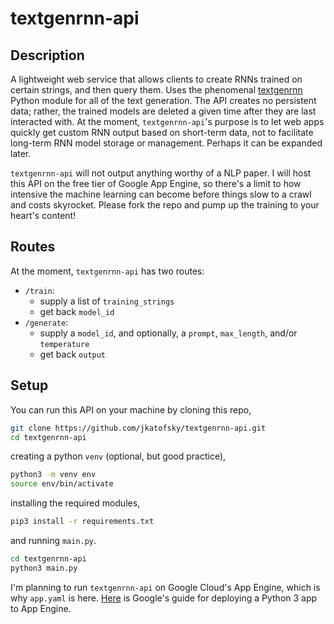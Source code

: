 # textgenrnn-api

## Description

A lightweight web service that allows clients to create RNNs trained on certain strings, and then query them. Uses the phenomenal [textgenrnn](https://github.com/minimaxir/textgenrnn) Python module for all of the text generation. The API creates no persistent data; rather, the trained models are deleted a given time after they are last interacted with. At the moment, `textgenrnn-api`'s purpose is to let web apps quickly get custom RNN output based on short-term data, not to facilitate long-term RNN model storage or management. Perhaps it can be expanded later.

`textgenrnn-api` will not output anything worthy of a NLP paper. I will host this API on the free tier of Google App Engine, so there's a limit to how intensive the machine learning can become before things slow to a crawl and costs skyrocket. Please fork the repo and pump up the training to your heart's content!

## Routes

At the moment, `textgenrnn-api` has two routes:

- `/train`:
  - supply a list of `training_strings`
  - get back `model_id`
- `/generate`:
  - supply a `model_id`, and optionally, a `prompt`, `max_length`, and/or `temperature`
  - get back `output`

## Setup

You can run this API on your machine by cloning this repo,

```bash
git clone https://github.com/jkatofsky/textgenrnn-api.git
cd textgenrnn-api
```

creating a python `venv` (optional, but good practice),

```bash
python3 -m venv env
source env/bin/activate
```

installing the required modules,

```bash
pip3 install -r requirements.txt
```

and running `main.py`.

```bash
cd textgenrnn-api
python3 main.py
```

I'm planning to run `textgenrnn-api` on Google Cloud's App Engine, which is why `app.yaml` is here. [Here](https://cloud.google.com/appengine/docs/standard/python3/building-app) is Google's guide for deploying a Python 3 app to App Engine.
